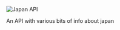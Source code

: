 ![Japan API](https://user-images.githubusercontent.com/100104319/172228983-0f1cf849-a8f5-4a80-b9f2-1e9a47da2771.jpg)

An API with various bits of info about japan
